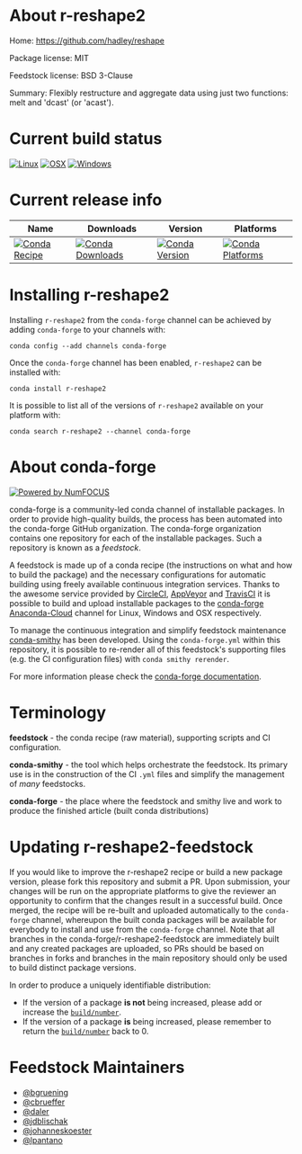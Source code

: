 <!--
# -*- mode: jinja -*-
-->

About r-reshape2
================

Home: https://github.com/hadley/reshape

Package license: MIT

Feedstock license: BSD 3-Clause

Summary: Flexibly restructure and aggregate data using just two functions: melt and 'dcast' (or 'acast').



Current build status
====================

[![Linux](https://img.shields.io/circleci/project/github/conda-forge/r-reshape2-feedstock/master.svg?label=Linux)](https://circleci.com/gh/conda-forge/r-reshape2-feedstock)
[![OSX](https://img.shields.io/travis/conda-forge/r-reshape2-feedstock/master.svg?label=macOS)](https://travis-ci.org/conda-forge/r-reshape2-feedstock)
[![Windows](https://img.shields.io/appveyor/ci/conda-forge/r-reshape2-feedstock/master.svg?label=Windows)](https://ci.appveyor.com/project/conda-forge/r-reshape2-feedstock/branch/master)

Current release info
====================

| Name | Downloads | Version | Platforms |
| --- | --- | --- | --- |
| [![Conda Recipe](https://img.shields.io/badge/recipe-r--reshape2-green.svg)](https://anaconda.org/conda-forge/r-reshape2) | [![Conda Downloads](https://img.shields.io/conda/dn/conda-forge/r-reshape2.svg)](https://anaconda.org/conda-forge/r-reshape2) | [![Conda Version](https://img.shields.io/conda/vn/conda-forge/r-reshape2.svg)](https://anaconda.org/conda-forge/r-reshape2) | [![Conda Platforms](https://img.shields.io/conda/pn/conda-forge/r-reshape2.svg)](https://anaconda.org/conda-forge/r-reshape2) |

Installing r-reshape2
=====================

Installing `r-reshape2` from the `conda-forge` channel can be achieved by adding `conda-forge` to your channels with:

```
conda config --add channels conda-forge
```

Once the `conda-forge` channel has been enabled, `r-reshape2` can be installed with:

```
conda install r-reshape2
```

It is possible to list all of the versions of `r-reshape2` available on your platform with:

```
conda search r-reshape2 --channel conda-forge
```


About conda-forge
=================

[![Powered by NumFOCUS](https://img.shields.io/badge/powered%20by-NumFOCUS-orange.svg?style=flat&colorA=E1523D&colorB=007D8A)](http://numfocus.org)

conda-forge is a community-led conda channel of installable packages.
In order to provide high-quality builds, the process has been automated into the
conda-forge GitHub organization. The conda-forge organization contains one repository
for each of the installable packages. Such a repository is known as a *feedstock*.

A feedstock is made up of a conda recipe (the instructions on what and how to build
the package) and the necessary configurations for automatic building using freely
available continuous integration services. Thanks to the awesome service provided by
[CircleCI](https://circleci.com/), [AppVeyor](https://www.appveyor.com/)
and [TravisCI](https://travis-ci.org/) it is possible to build and upload installable
packages to the [conda-forge](https://anaconda.org/conda-forge)
[Anaconda-Cloud](https://anaconda.org/) channel for Linux, Windows and OSX respectively.

To manage the continuous integration and simplify feedstock maintenance
[conda-smithy](https://github.com/conda-forge/conda-smithy) has been developed.
Using the ``conda-forge.yml`` within this repository, it is possible to re-render all of
this feedstock's supporting files (e.g. the CI configuration files) with ``conda smithy rerender``.

For more information please check the [conda-forge documentation](https://conda-forge.org/docs/).

Terminology
===========

**feedstock** - the conda recipe (raw material), supporting scripts and CI configuration.

**conda-smithy** - the tool which helps orchestrate the feedstock.
                   Its primary use is in the construction of the CI ``.yml`` files
                   and simplify the management of *many* feedstocks.

**conda-forge** - the place where the feedstock and smithy live and work to
                  produce the finished article (built conda distributions)


Updating r-reshape2-feedstock
=============================

If you would like to improve the r-reshape2 recipe or build a new
package version, please fork this repository and submit a PR. Upon submission,
your changes will be run on the appropriate platforms to give the reviewer an
opportunity to confirm that the changes result in a successful build. Once
merged, the recipe will be re-built and uploaded automatically to the
`conda-forge` channel, whereupon the built conda packages will be available for
everybody to install and use from the `conda-forge` channel.
Note that all branches in the conda-forge/r-reshape2-feedstock are
immediately built and any created packages are uploaded, so PRs should be based
on branches in forks and branches in the main repository should only be used to
build distinct package versions.

In order to produce a uniquely identifiable distribution:
 * If the version of a package **is not** being increased, please add or increase
   the [``build/number``](https://conda.io/docs/user-guide/tasks/build-packages/define-metadata.html#build-number-and-string).
 * If the version of a package **is** being increased, please remember to return
   the [``build/number``](https://conda.io/docs/user-guide/tasks/build-packages/define-metadata.html#build-number-and-string)
   back to 0.

Feedstock Maintainers
=====================

* [@bgruening](https://github.com/bgruening/)
* [@cbrueffer](https://github.com/cbrueffer/)
* [@daler](https://github.com/daler/)
* [@jdblischak](https://github.com/jdblischak/)
* [@johanneskoester](https://github.com/johanneskoester/)
* [@lpantano](https://github.com/lpantano/)

